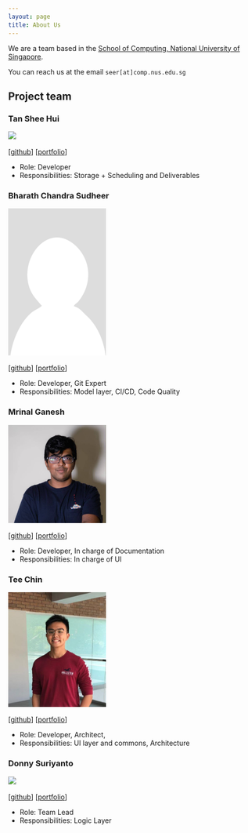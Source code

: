 ```yaml
---
layout: page
title: About Us
---
```


We are a team based in the [School of Computing, National University of Singapore](http://www.comp.nus.edu.sg).

You can reach us at the email `seer[at]comp.nus.edu.sg`

## Project team

### Tan Shee Hui

<img src="images/sheehui.png" width="200px">

[[github](https://github.com/sheehui)]
[[portfolio](team/sheehui.md)]

* Role: Developer
* Responsibilities: Storage + Scheduling and Deliverables

### Bharath Chandra Sudheer

<img src="images/bharathcs.png" alt="Bharath" width="200px">

[[github](http://github.com/bharathcs)]
[[portfolio](team/bharathcs.md)]

* Role: Developer, Git Expert
* Responsibilities: Model layer, CI/CD, Code Quality

### Mrinal Ganesh

<img src="images/mrmrinal.png" width="200px">

[[github](http://github.com/mrmrinal)] [[portfolio](team/mrinal.md)]

* Role: Developer, In charge of Documentation
* Responsibilities: In charge of UI

### Tee Chin

<img src="images/bluntsord.png" width="200px">

[[github](http://github.com/Bluntsord)]
[[portfolio](team/bluntsord.md)]

* Role: Developer, Architect, 
* Responsibilities: UI layer and commons, Architecture

### Donny Suriyanto

<img src="images/donnys57.png" width="200px">

[[github](http://github.com/DonnyS57)]
[[portfolio](team/donny.md)]

* Role: Team Lead
* Responsibilities: Logic Layer
